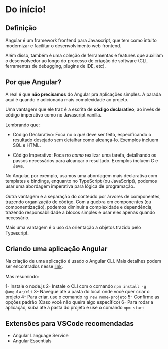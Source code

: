 # Do início!

## Definição

Angular é um framework frontend para Javascript, que tem como intuito modernizar e facilitar o desenvolvimento web frontend. 

Além disso, também é uma coleção de ferramentas e features que auxiliam o desenvolvedor ao longo do processo de criação de software (CLI, ferramentas de debugging, plugins de IDE, etc).

## Por que Angular?

A real é que **não precisamos** do Angular pra aplicações simples. A parada aqui é quando é adicionada mais complexidade ao projeto.

Uma vantagem que ele traz é a escrita de **código declarativo**, ao invés de código imperativo como no Javascript vanilla.

Lembrando que:

- Código Declarativo: Foca no o *quê* deve ser feito, especificando o resultado desejado sem detalhar como alcançá-lo. Exemplos incluem SQL e HTML.

- Código Imperativo: Foca no *como* realizar uma tarefa, detalhando os passos necessários para alcançar o resultado. Exemplos incluem C e Java.

No Angular, por exemplo, usamos uma abordagem mais declarativa com templates e bindings, enquanto no TypeScript (ou JavaScript), podemos usar uma abordagem imperativa para lógica de programação.

Outra vantagem é a separação do conteúdo por árvores de componentes, trazendo organização de código. Com a quebra em componentes (ou componentização), podemos diminuir a complexidade e dependência, trazendo responsabilidade a blocos simples e usar eles apenas quando necessário.

Mais uma vantagem é o uso da orientação a objetos trazido pelo Typescript.

## Criando uma aplicação Angular

Na criação de uma aplicação é usado o Angular CLI. Mais detalhes podem ser encontrados nesse [link](https://angular.dev/tools/cli/setup-local).

Mas resumindo:

1- Instale o node.js
2- Instale o CLI com o comando ``` npm install -g @angular/cli ```
3- Navegue até a pasta do local onde você quer criar o projeto
4- Para criar, use o comando ``` ng new nome-projeto ```
5- Confirme as opções padrão (Caso você não queira algo específico)
6- Para rodar a aplicação, suba até a pasta do projeto e use o comando ``` npm start ```

## Extensões para VSCode recomendadas

- Angular Language Service
- Angular Essentials